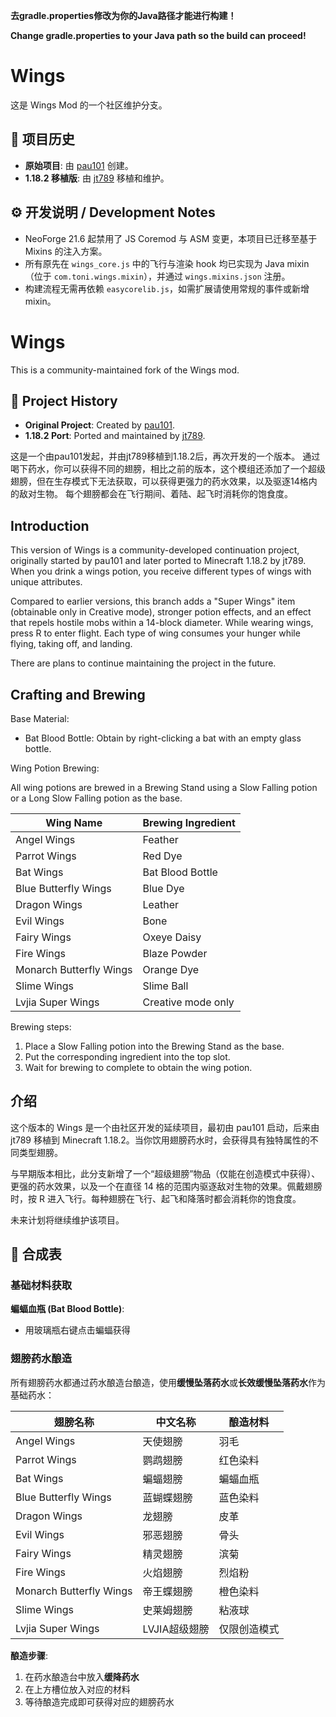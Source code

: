 **去gradle.properties修改为你的Java路径才能进行构建！**

**Change gradle.properties to your Java path so the build can proceed!**

# Wings

这是 Wings Mod 的一个社区维护分支。

## 📜 项目历史

- **原始项目**: 由 [pau101](https://github.com/pau101/Wings) 创建。
- **1.18.2 移植版**: 由 [jt789](https://github.com/jt789/WingsPort) 移植和维护。

## ⚙️ 开发说明 / Development Notes

- NeoForge 21.6 起禁用了 JS Coremod 与 ASM 变更，本项目已迁移至基于 Mixins 的注入方案。
- 所有原先在 `wings_core.js` 中的飞行与渲染 hook 均已实现为 Java mixin（位于 `com.toni.wings.mixin`），并通过 `wings.mixins.json` 注册。
- 构建流程无需再依赖 `easycorelib.js`，如需扩展请使用常规的事件或新增 mixin。

# Wings

This is a community-maintained fork of the Wings mod.

## 📜 Project History

- **Original Project**: Created by [pau101](https://github.com/pau101/Wings).
- **1.18.2 Port**: Ported and maintained by [jt789](https://github.com/jt789/WingsPort).

这是一个由pau101发起，并由jt789移植到1.18.2后，再次开发的一个版本。
通过喝下药水，你可以获得不同的翅膀，相比之前的版本，这个模组还添加了一个超级翅膀，但在生存模式下无法获取，可以获得更强力的药水效果，以及驱逐14格内的敌对生物。
每个翅膀都会在飞行期间、着陆、起飞时消耗你的饱食度。

## Introduction

This version of Wings is a community-developed continuation project, originally started by pau101 and later ported to Minecraft 1.18.2 by jt789. When you drink a wings potion, you receive different types of wings with unique attributes.

Compared to earlier versions, this branch adds a "Super Wings" item (obtainable only in Creative mode), stronger potion effects, and an effect that repels hostile mobs within a 14-block diameter. While wearing wings, press R to enter flight. Each type of wing consumes your hunger while flying, taking off, and landing.

There are plans to continue maintaining the project in the future.

## Crafting and Brewing

Base Material:

- Bat Blood Bottle: Obtain by right-clicking a bat with an empty glass bottle.

Wing Potion Brewing:

All wing potions are brewed in a Brewing Stand using a Slow Falling potion or a Long Slow Falling potion as the base.

| Wing Name | Brewing Ingredient |
|---------|---------|
| Angel Wings | Feather |
| Parrot Wings | Red Dye |
| Bat Wings | Bat Blood Bottle |
| Blue Butterfly Wings | Blue Dye |
| Dragon Wings | Leather |
| Evil Wings | Bone |
| Fairy Wings | Oxeye Daisy |
| Fire Wings | Blaze Powder |
| Monarch Butterfly Wings | Orange Dye |
| Slime Wings | Slime Ball |
| Lvjia Super Wings | Creative mode only |

Brewing steps:
1. Place a Slow Falling potion into the Brewing Stand as the base.
2. Put the corresponding ingredient into the top slot.
3. Wait for brewing to complete to obtain the wing potion.

## 介绍

这个版本的 Wings 是一个由社区开发的延续项目，最初由 pau101 启动，后来由 jt789 移植到 Minecraft 1.18.2。当你饮用翅膀药水时，会获得具有独特属性的不同类型翅膀。

与早期版本相比，此分支新增了一个“超级翅膀”物品（仅能在创造模式中获得）、更强的药水效果，以及一个在直径 14 格的范围内驱逐敌对生物的效果。佩戴翅膀时，按 R 进入飞行。每种翅膀在飞行、起飞和降落时都会消耗你的饱食度。

未来计划将继续维护该项目。

## 🧪 合成表

### 基础材料获取

**蝙蝠血瓶 (Bat Blood Bottle)**:
- 用玻璃瓶右键点击蝙蝠获得

### 翅膀药水酿造

所有翅膀药水都通过药水酿造台酿造，使用**缓慢坠落药水**或**长效缓慢坠落药水**作为基础药水：

| 翅膀名称 | 中文名称 | 酿造材料 |
|---------|---------|---------|
| Angel Wings | 天使翅膀 | 羽毛|
| Parrot Wings | 鹦鹉翅膀 | 红色染料|
| Bat Wings | 蝙蝠翅膀 | 蝙蝠血瓶|
| Blue Butterfly Wings | 蓝蝴蝶翅膀 | 蓝色染料 |
| Dragon Wings | 龙翅膀 | 皮革  |
| Evil Wings | 邪恶翅膀 | 骨头 |
| Fairy Wings | 精灵翅膀 | 滨菊  |
| Fire Wings | 火焰翅膀 | 烈焰粉  |
| Monarch Butterfly Wings | 帝王蝶翅膀 | 橙色染料  |
| Slime Wings | 史莱姆翅膀 | 粘液球  |
| Lvjia Super Wings | LVJIA超级翅膀 | 仅限创造模式 |

**酿造步骤**:
1. 在药水酿造台中放入**缓降药水**
2. 在上方槽位放入对应的材料
3. 等待酿造完成即可获得对应的翅膀药水